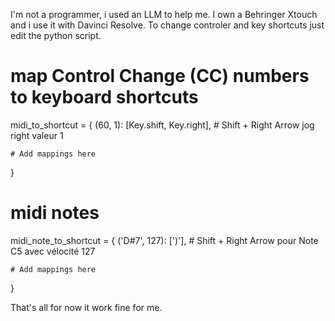 I'm not a programmer, i used an LLM to help me. I own a Behringer Xtouch and i use it with Davinci Resolve.
To change controler and key shortcuts just edit the python script.
# map Control Change (CC) numbers to keyboard shortcuts
midi_to_shortcut = {
    (60, 1): [Key.shift, Key.right],  # Shift + Right Arrow jog right valeur 1

    # Add mappings here
}

  # midi notes
midi_note_to_shortcut = {
    ('D#7', 127): [')'],  # Shift + Right Arrow pour Note C5 avec vélocité 127

    # Add mappings here
}

That's all for now it work fine for me.
